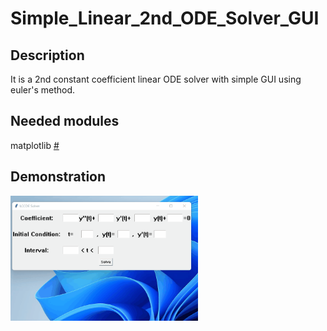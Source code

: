 # Simple_Linear_2nd_ODE_Solver_GUI
<h2>Description</h2>

It is a 2nd constant coefficient linear ODE solver with simple GUI using euler's method.

<h2>Needed modules</h2>
matplotlib <a href="https://matplotlib.org/">#</a>

<h2>Demonstration</h2>
<img src="./ODE_solver.gif" width=300 height=200/>
